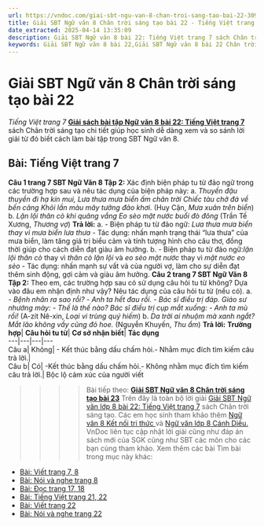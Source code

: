 ```yaml
---
url: https://vndoc.com/giai-sbt-ngu-van-8-chan-troi-sang-tao-bai-22-309460
title: Giải SBT Ngữ văn 8 Chân trời sáng tạo bài 22 - Tiếng Việt trang 7 - VnDoc.com
date_extracted: 2025-04-14 13:35:09
description: Giải SBT Ngữ văn 8 bài 22: Tiếng Việt trang 7 sách Chân trời sáng tạo có đáp án chi tiết cho các bạn cùng tham khảo.
keywords: Giải SBT Ngữ văn 8 bài 22,Giải SBT Ngữ văn 8 bài 22 Chân trời sáng tạo,Giải sách bài tập Ngữ văn CTST lớp 8,Ngữ văn lớp 8 Chân trời sáng tạo,giải bài tập ngữ văn lớp 8,bài Tiếng Việt trang 7,giải SBT ngữ văn 8 CTST trang 7
---
```


# Giải SBT Ngữ văn 8 Chân trời sáng tạo bài 22
 _Tiếng Việt trang 7_
**[Giải sách bài tập Ngữ văn 8 bài 22: Tiếng Việt trang 7](<https://vndoc.com/giai-sbt-ngu-van-8-chan-troi-sang-tao-bai-22-309460?>)** sách Chân trời sáng tạo chi tiết giúp học sinh dễ dàng xem và so sánh lời giải từ đó biết cách làm bài tập trong SBT Ngữ văn 8.
## **Bài: Tiếng Việt trang 7**
**Câu 1 trang 7 SBT Ngữ Văn 8 Tập 2:** Xác định biện pháp tu từ đảo ngữ trong các trường hợp sau và nêu tác dụng của biện pháp này:
a. _Thuyền đậu thuyền đi hạ kín mui,_
_Lưa thưa mưa biển ấm chân trời_
 _Chiếc tàu chở đá về bến cảng_
 _Khỏi lần màu mây tưởng đảo khơi._
\(Huy Cận, _Mưa xuân trên biển_\)
b. _Lặn lội thân cò khi quãng vắng_
 _Eo sèo mặt nước buổi đò đông_
\(Trần Tế Xương, _Thương vợ_\)
**Trả lời:**
a. - Biện pháp tu từ đảo ngữ: _Lưa thưa mưa biển thay vì mưa biển lưa thưa_
 _-_ Tác dụng: nhấn mạnh trạng thái “lưa thưa” của mưa biển, làm tăng giá trị biểu cảm và tính tượng hình cho câu thơ, đồng thời giúp cho cách diễn đạt giàu âm hưởng.
b. - Biện pháp tu từ đảo ngữ:_lặn lội thân cò_ thay vì _thân cò lặn lội_ và _eo sèo mặt nước_ thay vì _mặt nước eo sèo_
\- Tác dụng: nhấn mạnh sự vất vả của người vợ, làm cho sự diễn đạt thêm sinh động, gợi cảm và giàu âm hưởng.
**Câu 2 trang 7 SBT Ngữ Văn 8 Tập 2:** Theo em, các trường hợp sau có sử dụng câu hỏi tu từ không? Dựa vào đâu em nhận định như vậy? Nêu tác dụng của câu hỏi tu từ \(nếu có\).
a. _\- Bệnh nhân ra sao rồi?_
_\- Anh ta hết đau rồi. - Bác sĩ điều trị đáp._
_Giáo sư nhướng mày:_
_\- Thế là thế nào?_
_Bác sĩ điều trị cụp mắt xuống:_
_\- Anh ta mù rồi\!_
\(A-zít Nê-xin, _Loại vi trùng quý hiếm_\)
b. _Da trời ai nhuộm mà xanh ngắt?_
_Mắt lão không vầy cũng đỏ hoe._
\(Nguyễn Khuyến, _Thu ẩm_\)
**Trả lời:**
**Trường hợp**| **Câu hỏi tu từ**| **Cơ sở nhận biết**| **Tác dụng**  
---|---|---|---  
Câu a| Không| \- Kết thúc bằng dấu chấm hỏi.\- Nhằm mục đích tìm kiếm câu trả lời.|   
Câu b| Có| -Kết thúc bằng dấu chấm hỏi.\- Không nhằm mục đích tìm kiếm câu trả lời.| Bộc lộ cảm xúc của người viết  
>>>> Bài tiếp theo: **[Giải SBT Ngữ văn 8 Chân trời sáng tạo bài 23](<https://vndoc.com/giai-sbt-ngu-van-8-chan-troi-sang-tao-bai-23-309462>)**
Trên đây là toàn bộ lời giải [Giải SBT Ngữ văn lớp 8 bài 22: Tiếng Việt trang 7](<https://vndoc.com/giai-sbt-ngu-van-8-chan-troi-sang-tao-bai-22-309460?>) sách Chân trời sáng tạo. Các em học sinh tham khảo thêm [Ngữ văn 8 Kết nối tri thức ](<https://vndoc.com/ngu-van-8-ket-noi-tri-thuc>)và [Ngữ văn lớp 8 Cánh Diều.](<https://vndoc.com/ngu-van-8-canh-dieu>) VnDoc liên tục cập nhật lời giải cũng như đáp án sách mới của SGK cũng như SBT các môn cho các bạn cùng tham khảo.
Xem thêm các bài Tìm bài trong mục này khác:
  * [Bài: Viết trang 7, 8](</giai-sbt-ngu-van-8-chan-troi-sang-tao-bai-23-309462>)
  * [Bài: Nói và nghe trang 8](</giai-sbt-ngu-van-8-chan-troi-sang-tao-bai-24-309463>)
  * [Bài: Đọc trang 17, 18](</giai-sbt-ngu-van-8-chan-troi-sang-tao-bai-25-309495>)
  * [Bài: Tiếng Việt trang 21, 22](</giai-sbt-ngu-van-8-chan-troi-sang-tao-bai-26-309503>)
  * [Bài: Viết trang 22](</giai-sbt-ngu-van-8-chan-troi-sang-tao-bai-27-309504>)
  * [Bài: Nói và nghe trang 22](</giai-sbt-ngu-van-8-chan-troi-sang-tao-bai-28-309507>)

